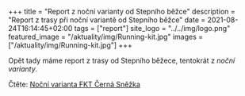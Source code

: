 +++
title = "Report z noční varianty od Stepního běžce"
description = "Report z trasy při noční variantě od Stepního běžce"
date = 2021-08-24T16:14:45+02:00
tags = ["report"]
site_logo = "../../img/logo.png"
featured_image = "/aktuality/img/Running-kit.jpg"
images = ["/aktuality/img/Running-kit.jpg"]
+++

Opět tady máme report z trasy od Stepního běžece, tentokrát z _noční varianty_.

Čtěte: [Noční varianta FKT Černá Sněžka](//stepnibezec.cz/2021/nocni-varianta-fkt-cerna-snezka/)
